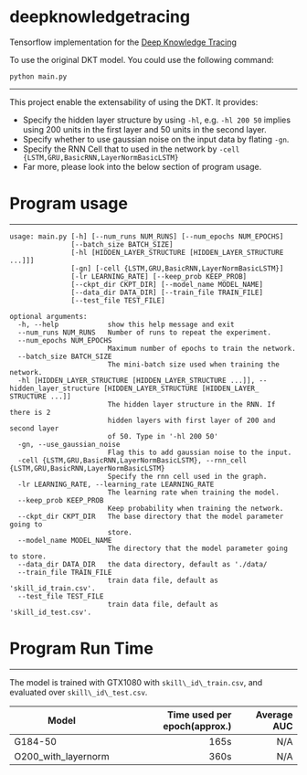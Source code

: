 # deepknowledgetracing
Tensorflow implementation for the [Deep Knowledge Tracing](http://stanford.edu/~cpiech/bio/papers/deepKnowledgeTracing.pdf)

To use the original DKT model. You could use the following command:
```
python main.py
```

----------
This project enable the extensability of using the DKT. It provides:
- Specify the hidden layer structure by using `-hl`, e.g. `-hl 200 50` implies using 200 units in the first layer and 50 units in the second layer.
- Specify whether to use gaussian noise on the input data by flating `-gn`.
- Specify the RNN Cell that to used in the network by `-cell {LSTM,GRU,BasicRNN,LayerNormBasicLSTM}`
- Far more, please look into the below section of program usage.


# Program usage
----------
```
usage: main.py [-h] [--num_runs NUM_RUNS] [--num_epochs NUM_EPOCHS]
               [--batch_size BATCH_SIZE]
               [-hl [HIDDEN_LAYER_STRUCTURE [HIDDEN_LAYER_STRUCTURE ...]]]
               [-gn] [-cell {LSTM,GRU,BasicRNN,LayerNormBasicLSTM}]
               [-lr LEARNING_RATE] [--keep_prob KEEP_PROB]
               [--ckpt_dir CKPT_DIR] [--model_name MODEL_NAME]
               [--data_dir DATA_DIR] [--train_file TRAIN_FILE]
               [--test_file TEST_FILE]

optional arguments:
  -h, --help            show this help message and exit
  --num_runs NUM_RUNS   Number of runs to repeat the experiment.
  --num_epochs NUM_EPOCHS
                        Maximum number of epochs to train the network.
  --batch_size BATCH_SIZE
                        The mini-batch size used when training the network.
  -hl [HIDDEN_LAYER_STRUCTURE [HIDDEN_LAYER_STRUCTURE ...]], --hidden_layer_structure [HIDDEN_LAYER_STRUCTURE [HIDDEN_LAYER_
STRUCTURE ...]]
                        The hidden layer structure in the RNN. If there is 2
                        hidden layers with first layer of 200 and second layer
                        of 50. Type in '-hl 200 50'
  -gn, --use_gaussian_noise
                        Flag this to add gaussian noise to the input.
  -cell {LSTM,GRU,BasicRNN,LayerNormBasicLSTM}, --rnn_cell {LSTM,GRU,BasicRNN,LayerNormBasicLSTM}
                        Specify the rnn cell used in the graph.
  -lr LEARNING_RATE, --learning_rate LEARNING_RATE
                        The learning rate when training the model.
  --keep_prob KEEP_PROB
                        Keep probability when training the network.
  --ckpt_dir CKPT_DIR   The base directory that the model parameter going to
                        store.
  --model_name MODEL_NAME
                        The directory that the model parameter going to store.
  --data_dir DATA_DIR   the data directory, default as './data/
  --train_file TRAIN_FILE
                        train data file, default as 'skill_id_train.csv'.
  --test_file TEST_FILE
                        train data file, default as 'skill_id_test.csv'.

```

# Program Run Time
---
The model is trained with GTX1080 with `skill\_id\_train.csv`, and evaluated over `skill\_id\_test.csv`.

| Model | Time used per epoch(approx.) | Average AUC  |
| --- |---:|---:|
| G184-50       | 165s | N/A |
| O200\_with\_layernorm    |  360s  | N/A |

